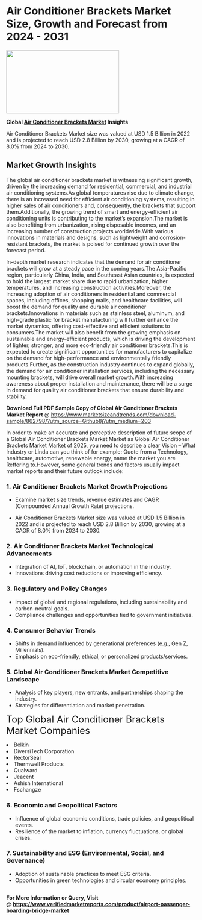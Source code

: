 <H1>Air Conditioner Brackets Market Size, Growth and Forecast from 2024 - 2031</H1><img class="aligncenter size-medium wp-image-584254" src="https://thirdeyenews.in/wp-content/uploads/2024/09/Global-Market-Research-300x168.jpeg" alt="" width="300" height="168" /><p><strong>Global&nbsp;<a href="https://www.marketsizeandtrends.com/download-sample/862798/?utm_source=Github8j?utm_medium=203">Air Conditioner Brackets Market</a> Insights</strong></p><p>Air Conditioner Brackets Market size was valued at USD 1.5 Billion in 2022 and is projected to reach USD 2.8 Billion by 2030, growing at a CAGR of 8.0% from 2024 to 2030.</p><p><h2>Market Growth Insights</h2> <p>The global air conditioner brackets market is witnessing significant growth, driven by the increasing demand for residential, commercial, and industrial air conditioning systems.As global temperatures rise due to climate change, there is an increased need for efficient air conditioning systems, resulting in higher sales of air conditioners and, consequently, the brackets that support them.Additionally, the growing trend of smart and energy-efficient air conditioning units is contributing to the market’s expansion.The market is also benefiting from urbanization, rising disposable incomes, and an increasing number of construction projects worldwide.With various innovations in materials and designs, such as lightweight and corrosion-resistant brackets, the market is poised for continued growth over the forecast period.</p> <p>In-depth market research indicates that the demand for air conditioner brackets will grow at a steady pace in the coming years.The Asia-Pacific region, particularly China, India, and Southeast Asian countries, is expected to hold the largest market share due to rapid urbanization, higher temperatures, and increasing construction activities.Moreover, the increasing adoption of air conditioners in residential and commercial spaces, including offices, shopping malls, and healthcare facilities, will boost the demand for quality and durable air conditioner brackets.Innovations in materials such as stainless steel, aluminum, and high-grade plastic for bracket manufacturing will further enhance the market dynamics, offering cost-effective and efficient solutions to consumers.The market will also benefit from the growing emphasis on sustainable and energy-efficient products, which is driving the development of lighter, stronger, and more eco-friendly air conditioner brackets.This is expected to create significant opportunities for manufacturers to capitalize on the demand for high-performance and environmentally friendly products.Further, as the construction industry continues to expand globally, the demand for air conditioner installation services, including the necessary mounting brackets, will drive overall market growth.With increasing awareness about proper installation and maintenance, there will be a surge in demand for quality air conditioner brackets that ensure durability and stability.<p><span class=""><strong>Download Full PDF Sample Copy of Global Air Conditioner Brackets Market Report</strong> @ <a href="https://www.marketsizeandtrends.com/download-sample/862798/?utm_source=Github8j?utm_medium=203" target="_blank">https://www.marketsizeandtrends.com/download-sample/862798/?utm_source=Github8j?utm_medium=203</a></span></p><p>In order to make an accurate and perceptive description of future scope of a Global&nbsp;Air Conditioner Brackets Market Market as Global&nbsp;Air Conditioner Brackets Market Market of 2025, you need to describe a clear Vision &ndash; What Industry or Linda can you think of for example: Quote from a Technology, healthcare, automotive, renewable energy, name the market you are Reffering to.However, some general trends and factors usually impact market reports and their future outlook include:</p><h3>1.&nbsp;<strong>Air Conditioner Brackets Market Growth Projections</strong></h3><ul><li>Examine market size trends, revenue estimates and CAGR (Compounded Annual Growth Rate) projections.</li><li><p>Air Conditioner Brackets Market size was valued at USD 1.5 Billion in 2022 and is projected to reach USD 2.8 Billion by 2030, growing at a CAGR of 8.0% from 2024 to 2030.</p></li></ul><h3>2.&nbsp;<strong>Air Conditioner Brackets Market Technological Advancements</strong></h3><ul><li>Integration of AI, IoT, blockchain, or automation in the industry.</li><li>Innovations driving cost reductions or improving efficiency.</li></ul><h3>3.&nbsp;<strong>Regulatory and Policy Changes</strong></h3><ul><li>Impact of global and regional regulations, including sustainability and carbon-neutral goals.</li><li>Compliance challenges and opportunities tied to government initiatives.</li></ul><h3>4.&nbsp;<strong>Consumer Behavior Trends</strong></h3><ul><li>Shifts in demand influenced by generational preferences (e.g., Gen Z, Millennials).</li><li>Emphasis on eco-friendly, ethical, or personalized products/services.</li></ul><h3>5.&nbsp;<strong>Global Air Conditioner Brackets Market Competitive Landscape</strong></h3><ul><li>Analysis of key players, new entrants, and partnerships shaping the industry.</li><li>Strategies for differentiation and market penetration.</li></ul><p data-pm-slice="1 1 []"><span style="color: inherit; font-family: inherit; font-size: 25px;">Top Global Air Conditioner Brackets Market Companies</span></p><div class="" data-test-id=""><p><li>Belkin</li><li> DiversiTech Corporation</li><li> RectorSeal</li><li> Thermwell Products</li><li> Qualward</li><li> Jeacent</li><li> Ashish International</li><li> Fschangze</li></p></div><h3>6.&nbsp;<strong>Economic and Geopolitical Factors</strong></h3><ul><li>Influence of global economic conditions, trade policies, and geopolitical events.</li><li>Resilience of the market to inflation, currency fluctuations, or global crises.</li></ul><h3>7.&nbsp;<strong>Sustainability and ESG (Environmental, Social, and Governance)</strong></h3><ul><li>Adoption of sustainable practices to meet ESG criteria.</li><li>Opportunities in green technologies and circular economy principles.</li></ul><h2><strong style="font-size: 14px;">For More Information or Query, Visit @&nbsp;</strong><a style="background-color: #ffffff; font-size: 14px;" href="https://www.marketsizeandtrends.com/report/air-conditioner-brackets-market/" target="_blank">https://www.verifiedmarketreports.com/product/airport-passenger-boarding-bridge-market</a></h2>